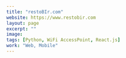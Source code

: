 ```yaml
---
title: "restoBIr.com"
website: https://www.restobir.com
layout: page
excerpt: ""
image: 
tags: [Python, WiFi AccessPoint, React.js]
work: "Web, Mobile"
---
```

